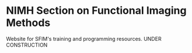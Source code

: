 # NIMH Section on Functional Imaging Methods
Website for SFIM's training and programming resources.
UNDER CONSTRUCTION
